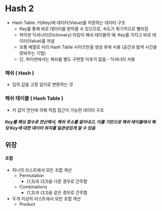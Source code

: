 # Hash 2

- Hash Table: 키(Key)에 데이터(Value)를 저장하는 데이터 구조
  - Key를 통해 바로 데이터를 받아올 수 있으므로, 속도가 획기적으로 빨라짐
  - 파이썬 딕셔너리(Dictionary) 타입이 해쉬 테이블의 예: Key를 가지고 바로 데이터(Value)를 꺼냄
  - 보통 배열로 미리 Hash Table 사이즈만큼 생성 후에 사용 (공간과 탐색 시간을 맞바꾸는 기법)
  - 단, 파이썬에서는 해쉬를 별도 구현할 이유가 없음 - 딕셔너리 사용



### 해쉬 ( Hash )

- 임의 값을 고정 길이로 변환하는 것



### 해쉬 테이블 ( Hash Table )

- 키 값이 연산에 의해 직접 접근이 가능한 데이터 구조



##### Key를 해싱 함수로 연산해서, 해쉬 주소를 알아내고, 이를 기반으로 해쉬 테이블에서 해당 Key에 대한 데이터 위치를 일관성있게 알 수 있음







## 위장 





#### 조합

- 하나의 리스트에서 모든 조합 계산
  - Permutation
    - (1,3)과 (3,1)을 다른 경우로 간주함
  - Combinations
    - (1,3)과 (3,1)을 같은 경우로 간주함
- 두개 이상의 리스트에서 모든 조합 계산
  - Product

